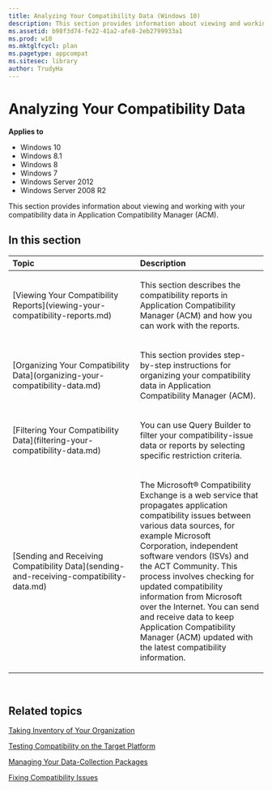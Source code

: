 ```yaml
---
title: Analyzing Your Compatibility Data (Windows 10)
description: This section provides information about viewing and working with your compatibility data in Application Compatibility Manager (ACM).
ms.assetid: b98f3d74-fe22-41a2-afe8-2eb2799933a1
ms.prod: w10
ms.mktglfcycl: plan
ms.pagetype: appcompat
ms.sitesec: library
author: TrudyHa
---
```


# Analyzing Your Compatibility Data


**Applies to**

-   Windows 10
-   Windows 8.1
-   Windows 8
-   Windows 7
-   Windows Server 2012
-   Windows Server 2008 R2

This section provides information about viewing and working with your compatibility data in Application Compatibility Manager (ACM).

## In this section


<table>
<colgroup>
<col width="50%" />
<col width="50%" />
</colgroup>
<thead>
<tr class="header">
<th align="left">Topic</th>
<th align="left">Description</th>
</tr>
</thead>
<tbody>
<tr class="odd">
<td align="left"><p>[Viewing Your Compatibility Reports](viewing-your-compatibility-reports.md)</p></td>
<td align="left"><p>This section describes the compatibility reports in Application Compatibility Manager (ACM) and how you can work with the reports.</p></td>
</tr>
<tr class="even">
<td align="left"><p>[Organizing Your Compatibility Data](organizing-your-compatibility-data.md)</p></td>
<td align="left"><p>This section provides step-by-step instructions for organizing your compatibility data in Application Compatibility Manager (ACM).</p></td>
</tr>
<tr class="odd">
<td align="left"><p>[Filtering Your Compatibility Data](filtering-your-compatibility-data.md)</p></td>
<td align="left"><p>You can use Query Builder to filter your compatibility-issue data or reports by selecting specific restriction criteria.</p></td>
</tr>
<tr class="even">
<td align="left"><p>[Sending and Receiving Compatibility Data](sending-and-receiving-compatibility-data.md)</p></td>
<td align="left"><p>The Microsoft® Compatibility Exchange is a web service that propagates application compatibility issues between various data sources, for example Microsoft Corporation, independent software vendors (ISVs) and the ACT Community. This process involves checking for updated compatibility information from Microsoft over the Internet. You can send and receive data to keep Application Compatibility Manager (ACM) updated with the latest compatibility information.</p></td>
</tr>
</tbody>
</table>

 

## Related topics


[Taking Inventory of Your Organization](taking-inventory-of-your-organization.md)

[Testing Compatibility on the Target Platform](testing-compatibility-on-the-target-platform.md)

[Managing Your Data-Collection Packages](managing-your-data-collection-packages.md)

[Fixing Compatibility Issues](fixing-compatibility-issues.md)

 

 





